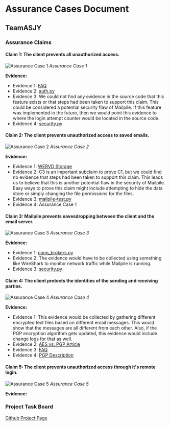 # Assurance Cases Document

## TeamASJY

### Assurance Claims

#### Claim 1: The client prevents all unauthorized access.

![Assurance Case 1](https://i.imgur.com/WJJ2B5P.png)
*Assurance Case 1*

**Evidence:**
* Evidence 1: [FAQ](https://www.mailpile.is/faq/#enc-5)
* Evidence 2: [auth.py](https://github.com/mailpile/Mailpile/blob/master/mailpile/auth.py) 
* Evidence 3: We could not find any evidence in the source code that this feature exists or that steps had been taken to support this claim. This could be considered a potential security flaw of Mailpile. If this feature was implemented in the future, then we would point this evidence to where the login attempt counter would be located in the source code.
* Evidence 4: [security.py](https://github.com/mailpile/Mailpile/blob/master/mailpile/security.py)


#### Claim 2: The client prevents unauthorized access to saved emails.

![Assurance Case 2](https://i.imgur.com/2JnnbyI.png)
*Assurance Case 2*

**Evidence:**

* Evidence 1: [WERVD Storage](https://github.com/mailpile/Mailpile/wiki/WERVD-Storage)
* Evidence 2: C3 is an important subclaim to prove C1, but we could find no evidence that steps had been taken to support this claim. This leads us to believe that this is another potential flaw in the security of Mailpile. Easy ways to prove this claim might include attempting to hide the data store or simply changing the file permissions for the files.
* Evidence 3: [mailpile-test.py](https://github.com/mailpile/Mailpile/blob/master/scripts/mailpile-test.py)
* Evidence 4: Assurance Case 1


#### Claim 3: Mailpile prevents eavesdropping between the client and the email server.

![Assurance Case 3](https://i.imgur.com/Z7147H5.png)
*Assurance Case 3*

**Evidence:**
* Evidence 1: [conn_brokers.py](https://github.com/mailpile/Mailpile/blob/master/mailpile/conn_brokers.py)
* Evidence 2: The evidence would have to be collected using something like WireShark to monitor network traffic while Mailpile is running.
* Evidence 3: [security.py](https://github.com/mailpile/Mailpile/blob/master/mailpile/security.py)


#### Claim 4: The client protects the identities of the sending and receiving parties.

![Assurance Case 4](https://i.imgur.com/BOLK0Rz.png)
*Assurance Case 4*

**Evidence:**
*  Evidence 1: This evidence would be collected by gathering different encrypted text files based on different email messages. This would show that the messages are all different from each other. Also, if the PGP encryption algorithm gets updated, this evidence would include change logs for that as well.
*  Evidence 2: [AES vs. PGP Article](https://info.townsendsecurity.com/bid/66064/aes-vs-pgp-what-is-the-difference)
*  Evidence 3: [FAQ](https://www.mailpile.is/faq/#wha-3)
*  Evidence 4: [PGP Description](https://en.wikipedia.org/wiki/Pretty_Good_Privacy)


#### Claim 5: The client prevents unauthorized access through it's remote login. 

![Assurance Case 5]()
*Assurance Case 5*

**Evidence:**



### Project Task Board

[Github Project Page](https://github.com/SethRedwine/CSCI8420-TeamASJY/projects/4)

